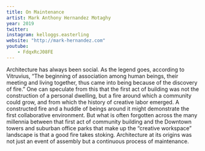 ```yaml
---
title: On Maintenance
artist: Mark Anthony Hernandez Motaghy
year: 2019
twitter: 
instagram: kelloggs.easterling
website: "http://mark-hernandez.com"
youtube:
    - FdqxRcJ08FE
---
```

Architecture has always been social. As the legend goes, according to Vitruvius, “The beginning of association among human beings, their meeting and living together, thus came into being because of the discovery of fire.” One can speculate from this that the first act of building was not the construction of a personal dwelling, but a fire around which a community could grow, and from which the history of creative labor emerged. A constructed fire and a huddle of beings around it might demonstrate the first collaborative environment. But what is often forgotten across the many millennia between that first act of community building and the Downtown towers and suburban office parks that make up the “creative workspace” landscape is that a good fire takes stoking. Architecture at its origins was not just an event of assembly but a continuous process of maintenance. 
